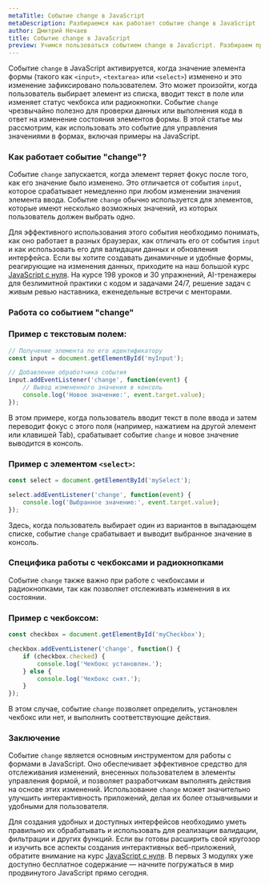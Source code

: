 ```yaml
---
metaTitle: Событие change в JavaScript
metaDescription: Разбираемся как работает событие change в JavaScript
author: Дмитрий Нечаев
title: Событие change в JavaScript
preview: Учимся пользоваться событием change в JavaScript. Разбираем примеры использования
---
```


Событие `change` в JavaScript активируется, когда значение элемента формы (такого как `<input>`, `<textarea>` или `<select>`) изменено и это изменение зафиксировано пользователем. Это может произойти, когда пользователь выбирает элемент из списка, вводит текст в поле или изменяет статус чекбокса или радиокнопки. Событие `change` чрезвычайно полезно для проверки данных или выполнения кода в ответ на изменение состояния элементов формы. В этой статье мы рассмотрим, как использовать это событие для управления значениями в формах, включая примеры на JavaScript.

### Как работает событие "change"?

Событие `change` запускается, когда элемент теряет фокус после того, как его значение было изменено. Это отличается от события `input`, которое срабатывает немедленно при любом изменении значения элемента ввода. Событие `change` обычно используется для элементов, которые имеют несколько возможных значений, из которых пользователь должен выбрать одно.

Для эффективного использования этого события необходимо понимать, как оно работает в разных браузерах, как отличать его от события `input` и как использовать его для валидации данных и обновления интерфейса. Если вы хотите создавать динамичные и удобные формы, реагирующие на изменения данных, приходите на наш большой курс [JavaScript с нуля](https://purpleschool.ru/course/javascript-basics?utm_source=knowledgebase&utm_medium=text&utm_campaign=sobytie-change-v-javascript). На курсе 198 уроков и 30 упражнений, AI-тренажеры для безлимитной практики с кодом и задачами 24/7, решение задач с живым ревью наставника, еженедельные встречи с менторами.

### Работа со событием "change"

### Пример с текстовым полем:

```jsx
// Получение элемента по его идентификатору
const input = document.getElementById('myInput');

// Добавление обработчика события
input.addEventListener('change', function(event) {
    // Вывод измененного значения в консоль
    console.log('Новое значение:', event.target.value);
});

```

В этом примере, когда пользователь вводит текст в поле ввода и затем переводит фокус с этого поля (например, нажатием на другой элемент или клавишей Tab), срабатывает событие `change` и новое значение выводится в консоль.

### Пример с элементом `<select>`:

```jsx
const select = document.getElementById('mySelect');

select.addEventListener('change', function(event) {
    console.log('Выбранное значение:', event.target.value);
});

```

Здесь, когда пользователь выбирает один из вариантов в выпадающем списке, событие `change` срабатывает и выводит выбранное значение в консоль.

### Специфика работы с чекбоксами и радиокнопками

Событие `change` также важно при работе с чекбоксами и радиокнопками, так как позволяет отслеживать изменения в их состоянии.

### Пример с чекбоксом:

```jsx
const checkbox = document.getElementById('myCheckbox');

checkbox.addEventListener('change', function() {
    if (checkbox.checked) {
        console.log('Чекбокс установлен.');
    } else {
        console.log('Чекбокс снят.');
    }
});

```

В этом случае, событие `change` позволяет определить, установлен чекбокс или нет, и выполнить соответствующие действия.

### Заключение

Событие `change` является основным инструментом для работы с формами в JavaScript. Оно обеспечивает эффективное средство для отслеживания изменений, внесенных пользователем в элементы управления формой, и позволяет разработчикам выполнять действия на основе этих изменений. Использование `change` может значительно улучшить интерактивность приложений, делая их более отзывчивыми и удобными для пользователя.

Для создания удобных и доступных интерфейсов необходимо уметь правильно их обрабатывать и использовать для реализации валидации, фильтрации и других функций. Если вы готовы расширить свой кругозор и изучить все аспекты создания интерактивных веб-приложений, обратите внимание на курс [JavaScript с нуля](https://purpleschool.ru/course/javascript-basics?utm_source=knowledgebase&utm_medium=text&utm_campaign=sobytie-beforeunload-v-javascript). В первых 3 модулях уже доступно бесплатное содержание — начните погружаться в мир продвинутого JavaScript прямо сегодня.
